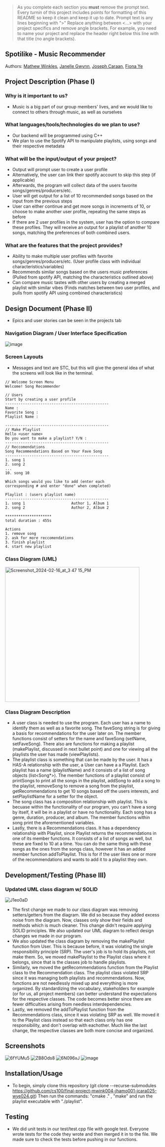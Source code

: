  > As you complete each section you **must** remove the prompt text. Every *turnin* of this project includes points for formatting of this README so keep it clean and keep it up to date. 
 > Prompt text is any lines beginning with "\>"
 > Replace anything between \<...\> with your project specifics and remove angle brackets. For example, you need to name your project and replace the header right below this line with that title (no angle brackets). 
## Spotilike - Music Recommender
 
Authors: [Mathew Winkles](https://github.com/Mathyu03), [Janelle Gwynn](https://github.com/jewynny), [Joseph Caraan](https://github.com/jczy3), [Fiona Ye](https://github.com/fionaye3)

## Project Description (Phase I)

### Why is it important to us?
* Music is a big part of our group members' lives, and we would like to connect to others through music, as well as ourselves
### What languages/tools/technologies do we plan to use?
* Our backend will be programmed using C++
* We plan to use the Spotify API to manipulate playlists, using songs and their respective metadata
### What will be the input/output of your project?
* Output will prompt user to create a user profile 
* Alternatively, the user can link their spotify account to skip this step (if applicable)
* Afterwards, the program will collect data of the users favorite songs/genres/producers/etc.
* User will get output for a list of 10 recommended songs based on the input from the previous steps
* User can either continue and get more songs in increments of 10, or choose to make another user profile, repeating the same steps as before
* If there are 2 user profiles in the system, user has the option to compare these profiles. They will receive an output for a playlist of another 10 songs, matching the preferences of both combined users.
### What are the features that the project provides?
* Ability to make multiple user profiles with favorite songs/genres/producers/etc. (User profile class with individual characteristics/variables)
* Recommends similar songs based on the users music preferences (Pulled from spotify API, matching the characteristics outlined above)
* Can compare music tastes with other users by creating a merged playlist with similar vibes (Finds matches between two user profiles, and pulls from spotify API using combined characteristics)

## Design Document (Phase II)

* Epics and user stories can be seen in the projects tab

### Navigation Diagram / User Interface Specification
![image](https://github.com/cs100/final-project-mwink004-jhamo001-jcara025-wye024/assets/99463753/ab02d697-d7cd-4d8c-b357-3916645314db)

### Screen Layouts
* Messages and text are STC, but this will give the general idea of what the screens will look like in the terminal.
```
// Welcome Screen Menu
Welcome! Song Recommender

// Users
Start by creating a user profile
-----------------------------------------------
Name :
Favorite Song :
Playlist Name :

-----------------------------------------------
// Make Playlist
Hello <user name>
Do you want to make a playlist? Y/N :
-----------------------------------------------
// Reccomendations
Song Recommendations Based on Your Fave Song
-----------------------------------------------
1. song 1
2. song 2
...
10. song 10

Which songs would you like to add (enter each 
corresponding # and enter "done" when completed)

Playlist : (users playlist name)
-----------------------------------------------
1. song 1                     Author 1, Album 1
2. song 2                     Author 2, Album 2

*********************
total duration : 455s

Actions
1. remove song
2. ask for more reccomendations
3. finish playlist
4. start new playlist
```

### Class Diagram (UML)
<img width="436" alt="Screenshot_2024-02-16_at_3 47 15_PM" src="https://github.com/cs100/final-project-mwink004-jhamo001-jcara025-wye024/assets/99463753/0d27a220-3ae5-4d76-8409-567020c470d8">


### Class Diagram Description
* A user class is needed to use the program. Each user has a name to identify them as well as a favorite song. The faveSong string is for giving a basis for recommendations for the user later on. The member functions consist of setters for the name and faveSong (setName, setFaveSong). There also are functions for making a playlist (makePlaylist, discussed in next bullet point) and one for viewing all the playlists the user has made (viewPlaylists).
* The playlist class is something that can be made by the user. It has a HAS-A relationship with the user, a User can have a a Playlist. Each playlist has a name (playlistName) and it consists of a list of song objects (list<Song*>). The member functions of a playlist consist of printSongs to print all the songs in the playlist, addSong to add a song to the playlist, removeSong to remove a song from the playlist, getRecommendations to get 10 songs based off the users interests, and setPlaylistName for a setter for the object.
* The song class has a composition relationship with playlist. This is becuase within the functionality of our program, you can't have a song by itself, it will be in a playlist or have no functionality. Each song has a genre, duration, producer, and album. The member functions within song print the aforementioned variables.
* Lastly, there is a Recommendations class. It has a dependency relationship with Playlist, since Playlist returns the recommendations in one of its member functions. It consists of a list of songs as well, but these are fixed to 10 at a time. You can do the same thing with these songs as the ones from the songs class, however it has an added member function addToPlaylist. This is for if the user likes one or more of the recommendations and wants to add it to a playlist they own.

 
## Development/Testing (Phase III)

### Updated UML class diagram w/ SOLID
![J1eo0aD](https://github.com/cs100/final-project-mwink004-jhamo001-jcara025-wye024/assets/99463753/90de8e4c-1a7b-4620-9d85-3f71427e55ff)
* The first change we made to our class diagram was removing setters/getters from the diagram. We did so because they added excess noise from the diagram. Now, classes only show their fields and methods which is much cleaner. This change didn't require applying SOLID principles. We also updated our UML diagram to reflect design changes we made in our program.
* We also updated the class diagram by removing the makePlaylist function from User. This is because before, it was violating the single responsibility principle (SRP). The user's job is to hold its playlists, not make them. So, we moved makePlaylist to the Playlist class where it belongs, since that is the classes job to handle playlists.
* Similarly, we moved the getRecommendations function from the Playlist class to the Recommendation class. The playlist class violated SRP since it was managing both playlists and recommendations. Now, functions are not needlessly mixed up and everything is more organized. By standardizing the vocabulary, stakeholders for example (or for us, all project members) can better understand the expectations for the respective classes. The code becomes better since there are fewer difficulties arising from needless interdependencies. 
* Lastly, we removed the addToPlaylist function from the Recommendations class, since it was violating SRP as well. We moved it to the Playlist class instead so that each class only has one responsibility, and don't overlap with eachother. Much like the last change, the respective classes are both more concise and organized.
 
 ## Screenshots
 ![6fYUMu5](https://github.com/cs100/final-project-mwink004-jhamo001-jcara025-wye024/assets/99463753/fe5387f2-8534-451c-9913-f841b126d145)
 ![ZB8Ods8](https://github.com/cs100/final-project-mwink004-jhamo001-jcara025-wye024/assets/99463753/e9b1da06-3c12-4e94-88e4-b43efabec0c6)
 ![6N096xJ](https://github.com/cs100/final-project-mwink004-jhamo001-jcara025-wye024/assets/99463753/21c6fdcf-582c-42a1-8540-de41ac595d06)
 ![image](https://github.com/cs100/final-project-mwink004-jhamo001-jcara025-wye024/assets/99463753/0ce05b13-23c4-463f-857c-cb814293bf80)

 ## Installation/Usage
 * To begin, simply clone this repository (git clone --recurse-submodules https://github.com/cs100/final-project-mwink004-jhamo001-jcara025-wye024.git) Then run the commands: "cmake ." , "make" and run the playlist executable with "./playlist".
 ## Testing
 * We did unit tests in our test/test.cpp file with google test. Everyone wrote tests for the code they wrote and then merged it in to the file. We made sure to check the tests before pushing in our functions.
 
